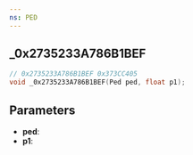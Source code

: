 ```yaml
---
ns: PED
---
```

## _0x2735233A786B1BEF

```c
// 0x2735233A786B1BEF 0x373CC405
void _0x2735233A786B1BEF(Ped ped, float p1);
```


## Parameters
* **ped**: 
* **p1**: 

